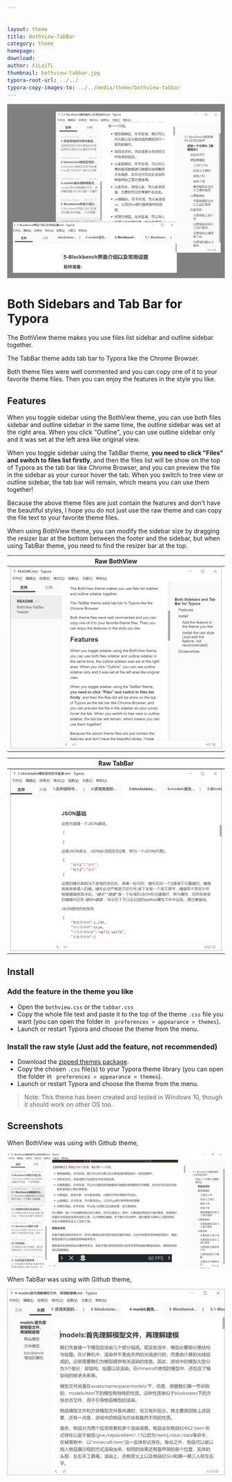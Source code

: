 ```yaml
---


layout: theme
title: BothView-TabBar
category: theme
homepage: 
download: 
author: XiLaiTL
thumbnail: bothview-tabbar.jpg
typora-root-url: ../../
typora-copy-images-to: ../../media/theme/bothview-tabbar
---
```


![header](media\thumbnail\bothview-tabbar.jpg)

# Both Sidebars and Tab Bar for Typora
The BothView theme makes you use files list sidebar and outline sidebar together.

The TabBar theme adds tab bar to Typora like the Chrome Browser.

Both theme files were well commented and you can copy one of it to your favorite theme files. Then you can enjoy the features in the style you like.

## Features
When you toggle sidebar using the BothView theme, you can use both files sidebar and outline sidebar in the same time, the outline sidebar was set at the right area. When you click "Outline", you can use outline sidebar only and it was set at the left area like original view.

When you toggle sidebar using the TabBar theme, **you need to click "Files" and switch to files list firstly**, and then the files list will be show on the top of Typora as the tab bar like Chrome Browser, and you can preview the file in the sidebar as your cursor hover the tab. When you switch to tree view or outline sidebar, the tab bar will remain, which means you can use them together! 

Because the above theme files are just contain the features and don't have the beautiful styles, I hope you do not just use the raw theme and can copy the file text to your favorite theme files. 

When using BothView theme, you can modify the sidebar size by dragging the  resizer bar at the bottom between the footer and the sidebar, but when using TabBar theme, you need to find the resizer bar at the top.


|                         Raw BothView                         |
| :----------------------------------------------------------: |
| ![Raw BothView when toggling sidebar](media\theme\bothview-tabbar\bothview.png) |

|                          Raw TabBar                          |
| :----------------------------------------------------------: |
| ![Raw TabBar when toggling sidebar](media\theme\bothview-tabbar\tabbar.png) |



## Install

### Add the feature in the theme you like

- Open the `bothview.css` or the `tabbar.css`
- Copy the whole file text and paste it to the top of the theme `.css` file you want (you can open the folder in ` preferences > appearance > themes`).
- Launch or restart Typora and choose the theme from the menu.

### Install the raw style (Just add the feature, not recommended)

- Download the [zipped themes package]().
- Copy the chosen `.css` file(s) to your Typora theme library (you can open the folder in ` preferences > appearance > themes`).
- Launch or restart Typora and choose the theme from the menu.



> Note: This theme has been created and tested in Windows 10, though it should work on other OS too.
>

## Screenshots

When BothView was using with Github theme, 

![using-with-Github-theme](media\theme\bothview-tabbar\github-theme-with-bothview.png)

When TabBar was using with Github theme, 

![using-with-Github-theme](media\theme\bothview-tabbar\github-theme-with-tabbar.png)




